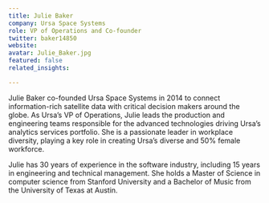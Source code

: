 ```yaml
---
title: Julie Baker
company: Ursa Space Systems
role: VP of Operations and Co-founder
twitter: baker14850
website:
avatar: Julie_Baker.jpg
featured: false
related_insights:

---
```

Julie Baker co-founded Ursa Space Systems in 2014 to connect information-rich satellite data with critical decision makers around the globe. As Ursa’s VP of Operations, Julie leads the production and engineering teams responsible for the advanced technologies driving Ursa’s analytics services portfolio. She is a passionate leader in workplace diversity, playing a key role in creating Ursa’s diverse and 50% female workforce.

Julie has 30 years of experience in the software industry, including 15 years in engineering and technical management. She holds a Master of Science in computer science from Stanford University and a Bachelor of Music from the University of Texas at Austin.
